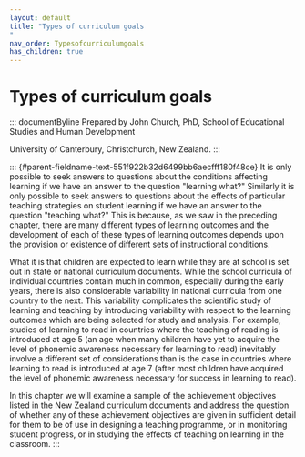 ```yaml
---
layout: default
title: "Types of curriculum goals 
"
nav_order: Typesofcurriculumgoals
has_children: true
---
```

# Types of curriculum goals 


::: documentByline
Prepared by John Church, PhD, School of Educational Studies and Human
Development

University of Canterbury, Christchurch, New Zealand.
:::

::: {#parent-fieldname-text-551f922b32d6499bb6aecfff180f48ce}
It is only possible to seek answers to questions about the conditions
affecting learning if we have an answer to the question "learning what?"
Similarly it is only possible to seek answers to questions about the
effects of particular teaching strategies on student learning if we have
an answer to the question "teaching what?" This is because, as we saw in
the preceding chapter, there are many different types of learning
outcomes and the development of each of these types of learning outcomes
depends upon the provision or existence of different sets of
instructional conditions.

What it is that children are expected to learn while they are at school
is set out in state or national curriculum documents. While the school
curricula of individual countries contain much in common, especially
during the early years, there is also considerable variability in
national curricula from one country to the next. This variability
complicates the scientific study of learning and teaching by introducing
variability with respect to the learning outcomes which are being
selected for study and analysis. For example, studies of learning to
read in countries where the teaching of reading is introduced at age 5
(an age when many children have yet to acquire the level of phonemic
awareness necessary for learning to read) inevitably involve a different
set of considerations than is the case in countries where learning to
read is introduced at age 7 (after most children have acquired the level
of phonemic awareness necessary for success in learning to read).

In this chapter we will examine a sample of the achievement objectives
listed in the New Zealand curriculum documents and address the question
of whether any of these achievement objectives are given in sufficient
detail for them to be of use in designing a teaching programme, or in
monitoring student progress, or in studying the effects of teaching on
learning in the classroom.
:::
